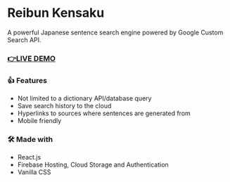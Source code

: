# Reibun Kensaku
A powerful Japanese sentence search engine powered by Google Custom Search API.
### [👉LIVE DEMO](https://reibun-kensaku.web.app/)

### 👍 Features
 * Not limited to a dictionary API/database query
 * Save search history to the cloud  
 * Hyperlinks to sources where sentences are generated from  
 * Mobile friendly

### 🛠️ Made with
 * React.js
 * Firebase Hosting, Cloud Storage and Authentication
 * Vanilla CSS
